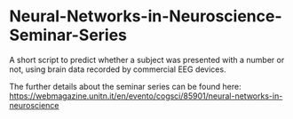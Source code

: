# Neural-Networks-in-Neuroscience-Seminar-Series

A short script to predict whether a subject was presented with a number or not, using brain data recorded by commercial EEG devices. 

The further details about the seminar series can be found here: https://webmagazine.unitn.it/en/evento/cogsci/85901/neural-networks-in-neuroscience
